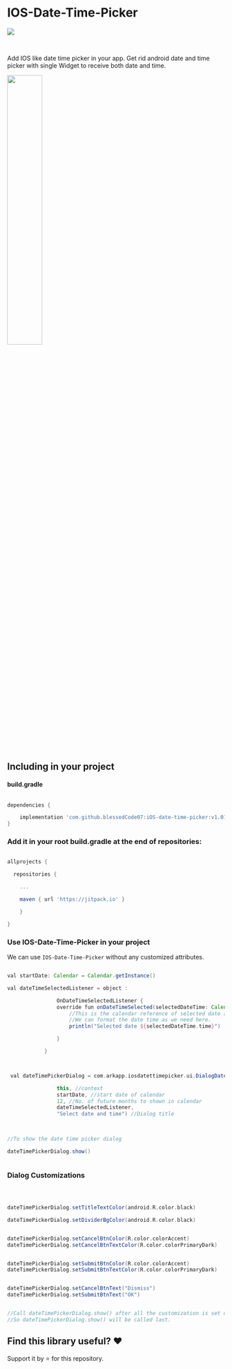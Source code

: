 # IOS-Date-Time-Picker

[![](https://jitpack.io/v/blessedCode07/IOS-Date-Time-Picker.svg)](https://jitpack.io/#blessedCode07/IOS-Date-Time-Picker)

<br>

Add IOS like date time picker in your app. Get rid android date and time picker with single Widget to receive both date and time.


<img src="https://github.com/blessedCode07/IOS-Date-Time-Picker/blob/master/lib_gif.gif" width="40%" height="40%"> 


## Including in your project



#### build.gradle

```gradle

dependencies {

    implementation 'com.github.blessedCode07:iOS-date-time-picker:v1.01'
}

```

### Add it in your root build.gradle at the end of repositories:

```gradle

allprojects {

  repositories {

    ...

    maven { url 'https://jitpack.io' }

    }

}

```

### Use IOS-Date-Time-Picker in your project

We can use `IOS-Date-Time-Picker` without any customized attributes.<br>



```gradle

val startDate: Calendar = Calendar.getInstance()

val dateTimeSelectedListener = object :

                OnDateTimeSelectedListener {
                override fun onDateTimeSelected(selectedDateTime: Calendar) {
                    //This is the calendar reference of selected date and time. 
                    //We can format the date time as we need here.
                    println("Selected date ${selectedDateTime.time}")

                }

            }



 val dateTimePickerDialog = com.arkapp.iosdatettimepicker.ui.DialogDateTimePicker(

                this, //context
                startDate, //start date of calendar
                12, //No. of future months to shown in calendar 
                dateTimeSelectedListener,
                "Select date and time") //Dialog title

                

//To show the date time picker dialog

dateTimePickerDialog.show()



```

### Dialog Customizations

```gradle



dateTimePickerDialog.setTitleTextColor(android.R.color.black)

dateTimePickerDialog.setDividerBgColor(android.R.color.black)


dateTimePickerDialog.setCancelBtnColor(R.color.colorAccent)
dateTimePickerDialog.setCancelBtnTextColor(R.color.colorPrimaryDark)


dateTimePickerDialog.setSubmitBtnColor(R.color.colorAccent)
dateTimePickerDialog.setSubmitBtnTextColor(R.color.colorPrimaryDark)


dateTimePickerDialog.setCancelBtnText("Dismiss")
dateTimePickerDialog.setSubmitBtnText("OK")


//Call dateTimePickerDialog.show() after all the customization is set on dialog.
//So dateTimePickerDialog.show() will be called last.

```

## Find this library useful? :heart:

Support it by :star: for this repository.
